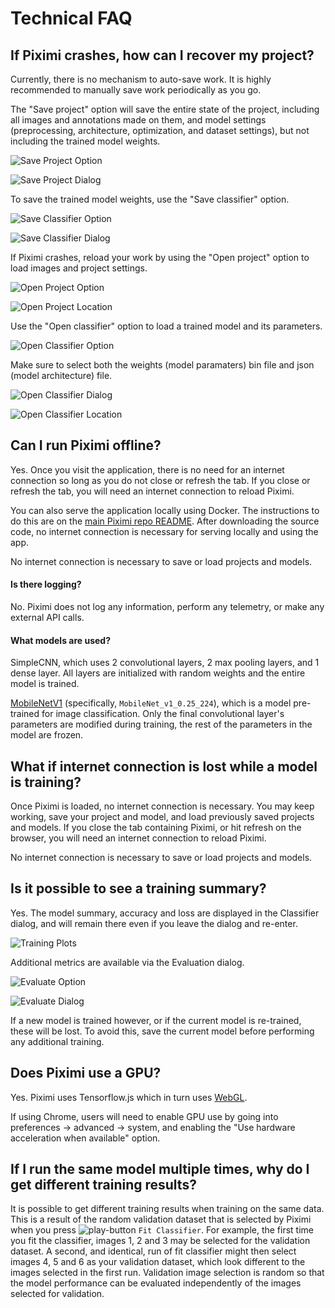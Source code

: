 # Technical FAQ

## If Piximi crashes, how can I recover my project?

Currently, there is no mechanism to auto-save work. It is highly recommended to manually save work periodically as you go.

The "Save project" option will save the entire state of the project, including all images and annotations made on them, and model settings (preprocessing, architecture, optimization, and dataset settings), but not including the trained model weights.

![Save Project Option](./img/save_project_1.png)

![Save Project Dialog](./img/save_project_2.png)

To save the trained model weights, use the "Save classifier" option.

![Save Classifier Option](./img/save_classifier_1.png)

![Save Classifier Dialog](./img/save_classifier_2.png)

If Piximi crashes, reload your work by using the "Open project" option to load images and project settings.

![Open Project Option](./img/open_project_1.png)

![Open Project Location](./img/open_project_2.png)

Use the "Open classifier" option to load a trained model and its parameters.

![Open Classifier Option](./img/open_classifier_1.png)

Make sure to select both the weights (model paramaters) bin file and json (model architecture) file.

![Open Classifier Dialog](./img/open_classifier_2.png)

![Open Classifier Location](./img/open_classifier_3.png)

## Can I run Piximi offline?

Yes. Once you visit the application, there is no need for an internet connection so long as you do not close or refresh the tab. If you close or refresh the tab, you will need an internet connection to reload Piximi.

You can also serve the application locally using Docker. The instructions to do this are on the [main Piximi repo README](https://github.com/piximi/piximi#docker). After downloading the source code, no internet connection is necessary for serving locally and using the app.

No internet connection is necessary to save or load projects and models.

#### Is there logging?

No. Piximi does not log any information, perform any telemetry, or make any external API calls.

#### What models are used?

SimpleCNN, which uses 2 convolutional layers, 2 max pooling layers, and 1 dense layer. All layers are initialized with random weights and the entire model is trained.

[MobileNetV1](https://github.com/tensorflow/models/blob/master/research/slim/nets/mobilenet_v1.md) (specifically, `MobileNet_v1_0.25_224`), which is a model pre-trained for image classification. Only the final convolutional layer's parameters are modified during training, the rest of the parameters in the model are frozen.

## What if internet connection is lost while a model is training?

Once Piximi is loaded, no internet connection is necessary. You may keep working, save your project and model, and load previously saved projects and models. If you close the tab containing Piximi, or hit refresh on the browser, you will need an internet connection to reload Piximi.

No internet connection is necessary to save or load projects and models.

## Is it possible to see a training summary?

Yes. The model summary, accuracy and loss are displayed in the Classifier dialog, and will remain there even if you leave the dialog and re-enter.

![Training Plots](./img/training_plots.png)

Additional metrics are available via the Evaluation dialog.

![Evaluate Option](./img/evaluate_option.png)

![Evaluate Dialog](./img/evaluate_dialog.png)

If a new model is trained however, or if the current model is re-trained, these will be lost. To avoid this, save the current model before performing any additional training.

## Does Piximi use a GPU?

Yes. Piximi uses Tensorflow.js which in turn uses [WebGL](https://en.wikipedia.org/wiki/WebGL).

If using Chrome, users will need to enable GPU use by going into preferences -> advanced -> system, and enabling the "Use hardware acceleration when available" option.

## If I run the same model multiple times, why do I get different training results?

It is possible to get different training results when training on the same data. This is a result of the random validation dataset that is selected by Piximi when you press ![play-button](./icons/play-button-icon.svg) `Fit Classifier`. For example, the first time you fit the classifier, images 1, 2 and 3 may be selected for the validation dataset. A second, and identical, run of fit classifier might then select images 4, 5 and 6 as your validation dataset, which look different to the images selected in the first run. Validation image selection is random so that the model performance can be evaluated independently of the images selected for validation.
